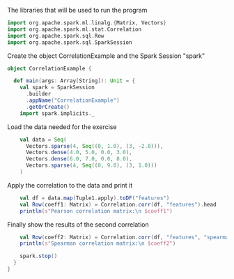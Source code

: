 The libraries that will be used to run the program
```scala
import org.apache.spark.ml.linalg.{Matrix, Vectors}
import org.apache.spark.ml.stat.Correlation
import org.apache.spark.sql.Row
import org.apache.spark.sql.SparkSession
```
Create the object CorrelationExample and the Spark Session "spark"
```scala
object CorrelationExample {

  def main(args: Array[String]): Unit = {
    val spark = SparkSession
      .builder
      .appName("CorrelationExample")
      .getOrCreate()
    import spark.implicits._
```
Load the data needed for the exercise
```scala
    val data = Seq(
      Vectors.sparse(4, Seq((0, 1.0), (3, -2.0))),
      Vectors.dense(4.0, 5.0, 0.0, 3.0),
      Vectors.dense(6.0, 7.0, 0.0, 8.0),
      Vectors.sparse(4, Seq((0, 9.0), (3, 1.0)))
    )
```
Apply the correlation to the data and print it
```scala
    val df = data.map(Tuple1.apply).toDF("features")
    val Row(coeff1: Matrix) = Correlation.corr(df, "features").head
    println(s"Pearson correlation matrix:\n $coeff1")
```
Finally show the results of the second correlation
```scala
    val Row(coeff2: Matrix) = Correlation.corr(df, "features", "spearman").head
    println(s"Spearman correlation matrix:\n $coeff2")

    spark.stop()
  } 
}
```
